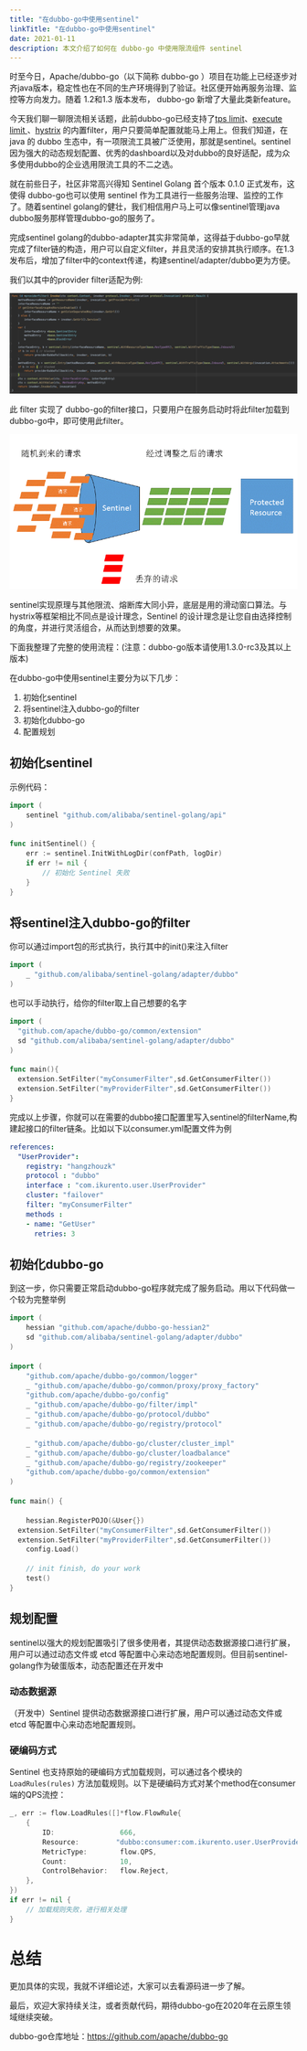 ```yaml
---
title: "在dubbo-go中使用sentinel"
linkTitle: "在dubbo-go中使用sentinel"
date: 2021-01-11
description: 本文介绍了如何在 dubbo-go 中使用限流组件 sentinel
---
```



时至今日，Apache/dubbo-go（以下简称 dubbo-go ）项目在功能上已经逐步对齐java版本，稳定性也在不同的生产环境得到了验证。社区便开始再服务治理、监控等方向发力。随着 1.2和1.3 版本发布， dubbo-go 新增了大量此类新feature。

今天我们聊一聊限流相关话题，此前dubbo-go已经支持了[tps limit](https://github.com/apache/dubbo-go/pull/237)、[execute limit ](https://github.com/apache/dubbo-go/pull/246)、[hystrix](https://github.com/apache/dubbo-go/pull/133) 的内置filter，用户只要简单配置就能马上用上。但我们知道，在 java 的 dubbo 生态中，有一项限流工具被广泛使用，那就是sentinel。sentinel因为强大的动态规划配置、优秀的dashboard以及对dubbo的良好适配，成为众多使用dubbo的企业选用限流工具的不二之选。

就在前些日子，社区非常高兴得知 Sentinel Golang 首个版本 0.1.0 正式发布，这使得 dubbo-go也可以使用 sentinel 作为工具进行一些服务治理、监控的工作了。随着sentinel golang的健壮，我们相信用户马上可以像sentinel管理java dubbo服务那样管理dubbo-go的服务了。

完成sentinel golang的dubbo-adapter其实非常简单，这得益于dubbo-go早就完成了filter链的构造，用户可以自定义filter，并且灵活的安排其执行顺序。在1.3发布后，增加了filter中的context传递，构建sentinel/adapter/dubbo更为方便。

我们以其中的provider filter适配为例:

![](/imgs/blog/dubbo-go/sentinel/dubbo-go-sentinel-provider-filter.png)

此 filter 实现了 dubbo-go的filter接口，只要用户在服务启动时将此filter加载到dubbo-go中，即可使用此filter。 

![](/imgs/blog/dubbo-go/sentinel/sentinel-golang.png)

sentinel实现原理与其他限流、熔断库大同小异，底层是用的滑动窗口算法。与hystrix等框架相比不同点是设计理念，Sentinel 的设计理念是让您自由选择控制的角度，并进行灵活组合，从而达到想要的效果。

下面我整理了完整的使用流程：(注意：dubbo-go版本请使用1.3.0-rc3及其以上版本)

在dubbo-go中使用sentinel主要分为以下几步：

1. 初始化sentinel
2. 将sentinel注入dubbo-go的filter
3. 初始化dubbo-go
4. 配置规划

## 初始化sentinel

示例代码：

```go
import (
	sentinel "github.com/alibaba/sentinel-golang/api"
)

func initSentinel() {
	err := sentinel.InitWithLogDir(confPath, logDir)
	if err != nil {
		// 初始化 Sentinel 失败
	}
}
```

## 将sentinel注入dubbo-go的filter

你可以通过import包的形式执行，执行其中的init()来注入filter

```go
import (
	_ "github.com/alibaba/sentinel-golang/adapter/dubbo"
)
```

也可以手动执行，给你的filter取上自己想要的名字

```go
import (
  "github.com/apache/dubbo-go/common/extension"
  sd "github.com/alibaba/sentinel-golang/adapter/dubbo"
)

func main(){
  extension.SetFilter("myConsumerFilter",sd.GetConsumerFilter())
  extension.SetFilter("myProviderFilter",sd.GetConsumerFilter())
}
```

完成以上步骤，你就可以在需要的dubbo接口配置里写入sentinel的filterName,构建起接口的filter链条。比如以下以consumer.yml配置文件为例

```yml
references:
  "UserProvider":
    registry: "hangzhouzk"
    protocol : "dubbo"
    interface : "com.ikurento.user.UserProvider"
    cluster: "failover"
    filter: "myConsumerFilter"
    methods :
    - name: "GetUser"
      retries: 3
```

## 初始化dubbo-go

到这一步，你只需要正常启动dubbo-go程序就完成了服务启动。用以下代码做一个较为完整举例

```go
import (
	hessian "github.com/apache/dubbo-go-hessian2"
	sd "github.com/alibaba/sentinel-golang/adapter/dubbo"
)

import (
	"github.com/apache/dubbo-go/common/logger"
	_ "github.com/apache/dubbo-go/common/proxy/proxy_factory"
	"github.com/apache/dubbo-go/config"
	_ "github.com/apache/dubbo-go/filter/impl"
	_ "github.com/apache/dubbo-go/protocol/dubbo"
	_ "github.com/apache/dubbo-go/registry/protocol"

	_ "github.com/apache/dubbo-go/cluster/cluster_impl"
	_ "github.com/apache/dubbo-go/cluster/loadbalance"
	_ "github.com/apache/dubbo-go/registry/zookeeper"
	"github.com/apache/dubbo-go/common/extension"
)

func main() {

	hessian.RegisterPOJO(&User{})
  extension.SetFilter("myConsumerFilter",sd.GetConsumerFilter())
  extension.SetFilter("myProviderFilter",sd.GetConsumerFilter())
	config.Load()

	// init finish, do your work
	test()
}
```

## 规划配置

sentinel以强大的规划配置吸引了很多使用者，其提供动态数据源接口进行扩展，用户可以通过动态文件或 etcd 等配置中心来动态地配置规则。但目前sentinel-golang作为破蛋版本，动态配置还在开发中

### 动态数据源

（开发中）Sentinel 提供动态数据源接口进行扩展，用户可以通过动态文件或 etcd 等配置中心来动态地配置规则。

### 硬编码方式

Sentinel 也支持原始的硬编码方式加载规则，可以通过各个模块的 `LoadRules(rules)` 方法加载规则。以下是硬编码方式对某个method在consumer端的QPS流控：

```go
_, err := flow.LoadRules([]*flow.FlowRule{
	{
		ID:                666,
		Resource:         "dubbo:consumer:com.ikurento.user.UserProvider:myGroup:1.0.0:hello()",
		MetricType:        flow.QPS,
		Count:             10,
		ControlBehavior:   flow.Reject,
	},
})
if err != nil {
	// 加载规则失败，进行相关处理
}
```

# 总结

更加具体的实现，我就不详细论述，大家可以去看源码进一步了解。

最后，欢迎大家持续关注，或者贡献代码，期待dubbo-go在2020年在云原生领域继续突破。

dubbo-go仓库地址：https://github.com/apache/dubbo-go